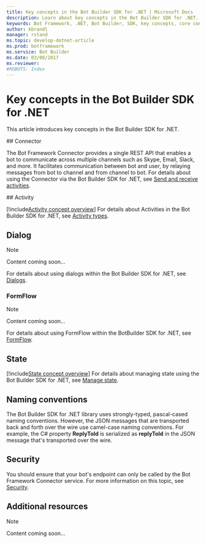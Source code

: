 ```yaml
---
title: Key concepts in the Bot Builder SDK for .NET | Microsoft Docs
description: Learn about key concepts in the Bot Builder SDK for .NET.
keywords: Bot Framework, .NET, Bot Builder, SDK, key concepts, core concepts, connector, activity, dialog
author: kbrandl
manager: rstand
ms.topic: develop-dotnet-article
ms.prod: botframework
ms.service: Bot Builder
ms.date: 03/08/2017
ms.reviewer:
#ROBOTS: Index
---
```


# Key concepts in the Bot Builder SDK for .NET

This article introduces key concepts in the Bot Builder SDK for .NET.

##<a id="connector"></a> Connector

The Bot Framework Connector provides a single REST API that enables a bot to 
communicate across multiple channels such as Skype, Email, Slack, and more. 
It facilitates communication between bot and user, 
by relaying messages from bot to channel and from channel to bot. 
For details about using the Connector via the Bot Builder SDK for .NET, see [Send and receive activities](bot-framework-dotnet-connector.md).

##<a id="activity"></a> Activity

[!include[Activity concept overview](../includes/snippet-dotnet-concept-activity.md)]
For details about Activities in the Bot Builder SDK for .NET, 
see [Activity types](bot-framework-dotnet-activities.md).

## Dialog

> [!NOTE]
> Content coming soon...

For details about using dialogs within the Bot Builder SDK for .NET, see 
[Dialogs](bot-framework-dotnet-dialogs.md).

### FormFlow

> [!NOTE]
> Content coming soon...

For details about using FormFlow within the BotBuilder SDK for .NET, see [FormFlow](bot-framework-dotnet-formflow.md).

## State

[!include[State concept overview](../includes/snippet-dotnet-concept-state.md)]
For details about managing state using the Bot Builder SDK for .NET, 
see [Manage state](bot-framework-dotnet-state.md).

## Naming conventions

The Bot Builder SDK for .NET library uses strongly-typed, pascal-cased naming conventions. 
However, the JSON messages that are transported back and forth over the wire use camel-case naming conventions. 
For example, the C# property **ReplyToId** is serialized as **replyToId** in the JSON message that's 
transported over the wire.

## Security

You should ensure that your bot's endpoint can only be called by the Bot Framework Connector service. 
For more information on this topic, see [Security](bot-framework-dotnet-security.md).

## Additional resources

> [!NOTE]
> Content coming soon...




